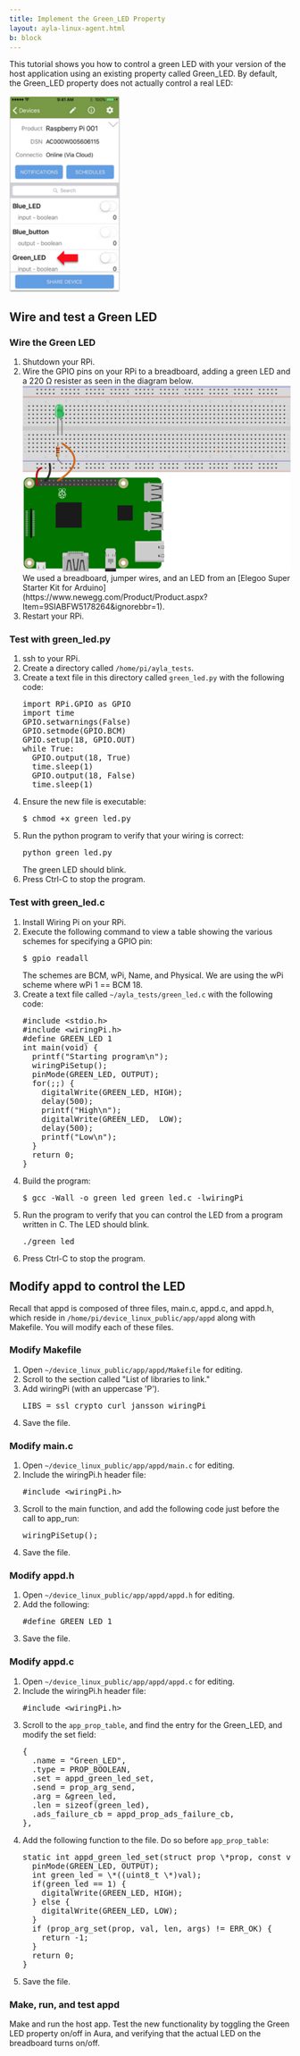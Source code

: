```yaml
---
title: Implement the Green_LED Property
layout: ayla-linux-agent.html
b: block
---
```


This tutorial shows you how to control a green LED with your version of the host application using an existing property called Green_LED. By default, the Green_LED property does not actually control a real LED:

<img src="green-led.png" width="200">

## Wire and test a Green LED

### Wire the Green LED

<ol>
<li>Shutdown your RPi.</li>
<li>Wire the GPIO pins on your RPi to a breadboard, adding a green LED and a 220 Ω resister as seen in the diagram below.
<img src="pinout.svg" width="550">
We used a breadboard, jumper wires, and an LED from an [Elegoo Super Starter Kit for Arduino](https://www.newegg.com/Product/Product.aspx?Item=9SIABFW5178264&ignorebbr=1).
</li>
<li>Restart your RPi.</li>
</ol>

### Test with green_led.py

<ol>
<li>ssh to your RPi.</li>
<li>Create a directory called <code>/home/pi/ayla_tests</code>.</li>
<li>Create a text file in this directory called <code>green_led.py</code> with the following code:
<pre>
import RPi.GPIO as GPIO
import time
GPIO.setwarnings(False)
GPIO.setmode(GPIO.BCM)
GPIO.setup(18, GPIO.OUT)
while True:
  GPIO.output(18, True)
  time.sleep(1)
  GPIO.output(18, False)
  time.sleep(1)
</pre>
</li>
<li>Ensure the new file is executable:
<pre>
$ chmod +x green_led.py
</pre>
</li>
<li>Run the python program to verify that your wiring is correct:
<pre>
python green_led.py
</pre>
The green LED should blink.
</li>
<li>Press Ctrl-C to stop the program.</li>
</ol>

### Test with green_led.c

<ol>
<li>Install Wiring Pi on your RPi.</li>
<li>Execute the following command to view a table showing the various schemes for specifying a GPIO pin:
<pre>
$ gpio readall
</pre>
The schemes are BCM, wPi, Name, and Physical. We are using the wPi scheme where wPi 1 == BCM 18.
</li>
<li>Create a text file called <code>&#126;/ayla_tests/green_led.c</code> with the following code:
<pre>
#include &lt;stdio.h&gt;
#include &lt;wiringPi.h&gt;
#define GREEN_LED 1
int main(void) {
  printf("Starting program\n");
  wiringPiSetup();
  pinMode(GREEN_LED, OUTPUT);
  for(;;) {
    digitalWrite(GREEN_LED, HIGH);
    delay(500);
    printf("High\n");
    digitalWrite(GREEN_LED,  LOW);
    delay(500);
    printf("Low\n");
  }
  return 0;
}
</pre>
</li>
<li>Build the program:
<pre>
$ gcc -Wall -o green_led green_led.c -lwiringPi
</pre>
</li>
<li>Run the program to verify that you can control the LED from a program written in C. The LED should blink.
<pre>
./green_led
</pre>
</li>
<li>Press Ctrl-C to stop the program.</li>
</ol>

## Modify appd to control the LED

Recall that appd is composed of three files, main.c, appd.c, and appd.h, which reside in <code>/home/pi/device_linux_public/app/appd</code> along with Makefile. You will modify each of these files.

### Modify Makefile

<ol>
<li>Open <code>&#126;/device_linux_public/app/appd/Makefile</code> for editing.</li>
<li>Scroll to the section called "List of libraries to link."</li>
<li>Add wiringPi (with an uppercase 'P').
<pre>
LIBS = ssl crypto curl jansson wiringPi
</pre>
</li>
<li>Save the file.</li>
</ol>

### Modify main.c

<ol>
<li>Open <code>&#126;/device_linux_public/app/appd/main.c</code> for editing.</li>
<li>Include the wiringPi.h header file:
<pre>
#include &lt;wiringPi.h&gt;
</pre>
</li>
<li>Scroll to the main function, and add the following code just before the call to app_run:
<pre>
wiringPiSetup();
</pre>
</li>
<li>Save the file.</li>
</ol>

### Modify appd.h

<ol>
<li>Open <code>&#126;/device_linux_public/app/appd/appd.h</code> for editing.</li>
<li>Add the following:
<pre>
#define GREEN_LED 1
</pre>
</li>
<li>Save the file.</li>
</ol>

### Modify appd.c

<ol>
<li>Open <code>&#126;/device_linux_public/app/appd/appd.c</code> for editing.</li>
<li>Include the wiringPi.h header file:
<pre>
#include &lt;wiringPi.h&gt;
</pre>
</li>
<li>Scroll to the <code>app_prop_table</code>, and find the entry for the Green_LED, and modify the set field:
<pre>
{
  .name = "Green_LED",
  .type = PROP_BOOLEAN,
  .set = appd_green_led_set,
  .send = prop_arg_send,
  .arg = &green_led,
  .len = sizeof(green_led),
  .ads_failure_cb = appd_prop_ads_failure_cb,
},
</pre>
</li>
<li>Add the following function to the file. Do so before <code>app_prop_table</code>:
<pre>
static int appd_green_led_set(struct prop \*prop, const void \*val, size_t len, const struct op_args \*args) {
  pinMode(GREEN_LED, OUTPUT);
  int green_led = \*((uint8_t \*)val);
  if(green_led == 1) {
    digitalWrite(GREEN_LED, HIGH);
  } else {
    digitalWrite(GREEN_LED, LOW);
  }
  if (prop_arg_set(prop, val, len, args) != ERR_OK) {
    return -1;
  }
  return 0;
}
</pre>
</li>
<li>Save the file.</li>
</ol>

### Make, run, and test appd

Make and run the host app. Test the new functionality by toggling the Green LED property on/off in Aura, and verifying that the actual LED on the breadboard turns on/off.